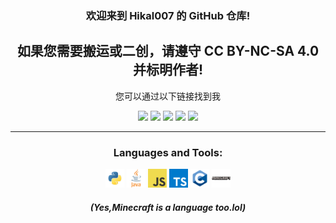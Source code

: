 <div align="center">
  <h3>欢迎来到 Hikal007 的 GitHub 仓库!</h3>
  <h2>如果您需要搬运或二创，请遵守 CC BY-NC-SA 4.0 并标明作者!</h2>
  <p>您可以通过以下链接找到我</p>
  
  [![](https://img.shields.io/badge/Github--white?style=social&logo=github)](https://github.com/Hikal007)
  [![](https://img.shields.io/badge/youtube--white?style=social&logo=youtube)](https://www.youtube.com/channel/UCOzgKl-dLtTtY7bBxt7I_eA)
  [![](https://img.shields.io/badge/Discord--white?style=social&logo=Discord)](https://discord.com/channels/1045306020165074944)
  [![](https://img.shields.io/badge/Bilibili--white?style=social&logo=bilibili)](https://space.bilibili.com/225599037)
  [![](https://img.shields.io/badge/KOOK--white?style=social&logo=kook)](https://kook.top/89kkeV)

</div>

****

<div align="center">
  <h3>Languages and Tools:</h3>
<code><img height="30" src="https://raw.githubusercontent.com/github/explore/80688e429a7d4ef2fca1e82350fe8e3517d3494d/topics/python/python.png"></code>
<code><img height="30" src="https://raw.githubusercontent.com/github/explore/80688e429a7d4ef2fca1e82350fe8e3517d3494d/topics/java/java.png"></code>
<code><img height="30" src="https://raw.githubusercontent.com/github/explore/80688e429a7d4ef2fca1e82350fe8e3517d3494d/topics/javascript/javascript.png"></code>
<code><img height="30" src="https://raw.githubusercontent.com/github/explore/80688e429a7d4ef2fca1e82350fe8e3517d3494d/topics/typescript/typescript.png"></code>
<code><img height="30" src="https://raw.githubusercontent.com/github/explore/cebd63002168a05a6a642f309227eefeccd92950/topics/c/c.png"></code>
<code><img height="30" src="https://raw.githubusercontent.com/github/explore/cebd63002168a05a6a642f309227eefeccd92950/topics/minecraft/minecraft.png"></code>
  <h5>(Yes,Minecraft is a language too.lol)</h5>

</div>
